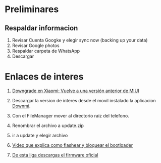 # Preliminares

## Respaldar informacion
1. Revisar Cuenta Googke y elegir sync now (backing up your data)
2. Revisar Google photos
3. Respaldar carpeta de WhatsApp
4. Descargar 


# Enlaces de interes

1. [Downgrade en Xiaomi: Vuelve a una versión anterior de MIUI](https://www.movilzona.es/tutoriales/miui/devolver-xiaomi-version-miui/)

1. Descargar la version de interes desde el movil instalado la aplicacion [Downmi](https://izadi.xyz/downmi/).
2. Con el FileManager mover al directorio raiz del telefono.
3. Renombrar el archivo a update.zip
4. ir a update y elegir archivo
5. [Video que explica como flashear y bloquear el bootloader](https://www.youtube.com/watch?v=99PAnMy-9-Y)
6. [De esta liga descargas el firmware oficial](https://mifirm.net/model/raphael.ttt#eu)




